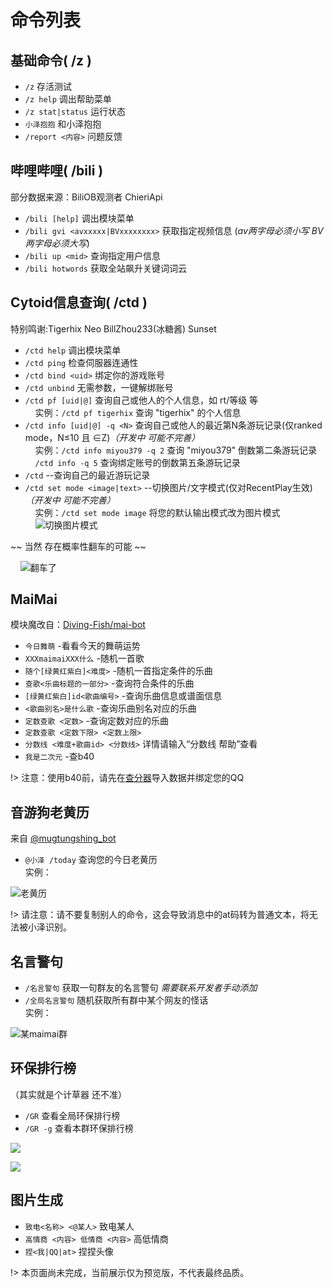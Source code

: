 # 命令列表  

## 基础命令( /z )  
- `/z` 存活测试
- `/z help` 调出帮助菜单
- `/z stat|status` 运行状态
- `小泽抱抱` 和小泽抱抱
- `/report <内容>` 问题反馈

## 哔哩哔哩( /bili )  
部分数据来源：BiliOB观测者 ChieriApi  
- `/bili [help]` 调出模块菜单
- `/bili gvi <avxxxxx|BVxxxxxxxx>` 获取指定视频信息 (*av两字母必须小写 BV两字母必须大写*)
- `/bili up <mid>` 查询指定用户信息
- `/bili hotwords` 获取全站飙升关键词词云

## Cytoid信息查询( /ctd )  
特别鸣谢:Tigerhix Neo BillZhou233(冰糖酱) Sunset  
- `/ctd help` 调出模块菜单
- `/ctd ping` 检查伺服器连通性
- `/ctd bind <uid>` 绑定你的游戏账号
- `/ctd unbind` 无需参数，一键解绑账号
- `/ctd pf [uid|@]` 查询自己或他人的个人信息，如 rt/等级 等  
&nbsp;&nbsp;&nbsp;&nbsp;实例：`/ctd pf tigerhix` 查询 "tigerhix" 的个人信息  
- `/ctd info [uid|@] -q <N>` 查询自己或他人的最近第N条游玩记录(仅ranked mode，N≤10 且 ∈Z)*（开发中 可能不完善）*  
&nbsp;&nbsp;&nbsp;&nbsp;实例：`/ctd info miyou379 -q 2` 查询 "miyou379" 倒数第二条游玩记录  
&nbsp;&nbsp;&nbsp;&nbsp;`/ctd info -q 5` 查询绑定账号的倒数第五条游玩记录  
- `/ctd` --查询自己的最近游玩记录
- `/ctd set mode <image|text>` --切换图片/文字模式(仅对RecentPlay生效)*（开发中 可能不完善）*  
&nbsp;&nbsp;&nbsp;&nbsp;实例：`/ctd set mode image` 将您的默认输出模式改为图片模式  
&nbsp;&nbsp;&nbsp;&nbsp;![切换图片模式](https://cdn.u1.huluxia.com/g4/M01/25/68/rBAAdmG3QcCANSfLAAA0ypDCusc326.png)  

~~ 当然 存在概率性翻车的可能 ~~  

&nbsp;&nbsp;&nbsp;&nbsp;![翻车了](https://cdn.u1.huluxia.com/g4/M03/25/69/rBAAdmG3Qi2AeHWiAABp2Lsn_ww173.png)  

## MaiMai
模块魔改自：[Diving-Fish/mai-bot](https://github.com/Diving-Fish/mai-bot)  

- `今日舞萌` -看看今天的舞萌运势  
- `XXXmaimaiXXX什么` -随机一首歌  
- `随个[绿黄红紫白]<难度>` -随机一首指定条件的乐曲  
- `查歌<乐曲标题的一部分>` -查询符合条件的乐曲  
- `[绿黄红紫白]id<歌曲编号>` -查询乐曲信息或谱面信息  
- `<歌曲别名>是什么歌` -查询乐曲别名对应的乐曲  
- `定数查歌 <定数>` -查询定数对应的乐曲  
- `定数查歌 <定数下限> <定数上限>`  
- `分数线 <难度+歌曲id> <分数线>` 详情请输入“分数线 帮助”查看  
- `我是二次元` -查b40

!> 注意：使用b40前，请先在[查分器](https://www.diving-fish.com/maimaidx/prober/)导入数据并绑定您的QQ

## 音游狗老黄历
来自 [@mugtungshing_bot](https://t.me/mugtungshing_bot)  
- `@小泽 /today` 查询您的今日老黄历  
实例：

![老黄历](https://cdn.u1.huluxia.com/g4/M03/25/73/rBAAdmG3R-yABPS1AAA9irZXntI887.png)

!> 请注意：请不要复制别人的命令，这会导致消息中的at码转为普通文本，将无法被小泽识别。  

## 名言警句
- `/名言警句` 获取一句群友的名言警句 *需要联系开发者手动添加*   
- `/全局名言警句` 随机获取所有群中某个网友的怪话  
实例：  

![某maimai群](https://cdn.u1.huluxia.com/g4/M03/25/75/rBAAdmG3SVuASOUfAABLdR1RonU511.png)  

## 环保排行榜  
（其实就是个计草器 还不准）  
- `/GR` 查看全局环保排行榜  
- `/GR -g` 查看本群环保排行榜  

![](https://cdn.u1.huluxia.com/g4/M03/25/76/rBAAdmG3Se6AGvjAAABfFW5jdBI911.png)   

![](https://cdn.u1.huluxia.com/g4/M03/25/76/rBAAdmG3SiiART1UAAAvo1kqzCA204.png)  

## 图片生成  
- `致电<名称> <@某人>` 致电某人
- `高情商 <内容> 低情商 <内容>` 高低情商
- `捏<我|QQ|at>` 捏捏头像  

!> 本页面尚未完成，当前展示仅为预览版，不代表最终品质。  